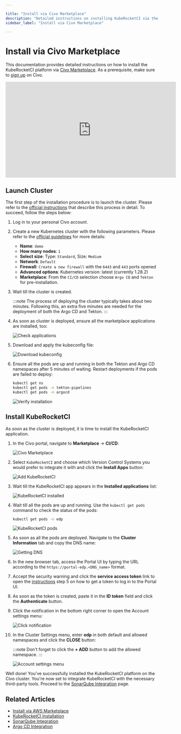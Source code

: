 ```yaml
---

title: "Install via Civo Marketplace"
description: "Detailed instructions on installing KubeRocketCI via the Civo Marketplace, covering prerequisites, deployment steps, and integration with essential DevOps tools."
sidebar_label: "Install via Civo Marketplace"

---
```

<!-- markdownlint-disable MD025 -->

# Install via Civo Marketplace

<head>
  <link rel="canonical" href="https://docs.kuberocketci.io/docs/operator-guide/install-via-civo" />
</head>

This documentation provides detailed instructions on how to install the KubeRocketCI platform via [Civo Marketplace](https://www.civo.com/marketplace/kuberocketci).
As a prerequisite, make sure to [sign up](https://dashboard.civo.com/signup) on Civo.

<div style={{ display: 'flex', justifyContent: 'center' }}>
<iframe width="560" height="315" src="https://www.youtube.com/embed/QjZoPnIKDtA" title="Install KubeRocketCI via Civo" frameborder="0" allow="accelerometer; autoplay; clipboard-write; encrypted-media; gyroscope; picture-in-picture" allowfullscreen="allowfullscreen"></iframe>
</div>

## Launch Cluster

The first step of the installation procedure is to launch the cluster. Please refer to the [official instructions](https://www.civo.com/docs/kubernetes/create-a-cluster) that describe this process in detail.
To succeed, follow the steps below:

1. Log in to your personal Civo account.

2. Create a new Kubernetes cluster with the following parameters. Please refer to the [official guidelines](https://www.civo.com/docs/kubernetes/create-a-cluster) for more details:

    * **Name**: `demo`
    * **How many nodes**: `1`
    * **Select size**: Type: `Standard`, Size: `Medium`
    * **Network**: `Default`
    * **Firewall**: `Create a new firewall` with the `6443` and `443` ports opened
    * **Advanced options**: Kubernetes version: latest (currently 1.28.2)
    * **Marketplace**: From the `CI/CD` selection choose `Argo CD` and `Tekton` for pre-installation.

3. Wait till the cluster is created.

    :::note
      The process of deploying the cluster typically takes about two minutes. Following this, an extra five minutes are needed for the deployment of both the Argo CD and Tekton.
    :::

4. As soon as cluster is deployed, ensure all the marketplace applications are installed, too:

    ![Check applications](../assets/operator-guide/civo-installed-applications.png "Check applications")

5. Download and apply the kubeconfig file:

    ![Download kubeconfig](../assets/operator-guide/download-kubeconfig.png "Download kubeconfig")

6. Ensure all the pods are up and running in both the Tekton and Argo CD namespaces after 5 minutes of waiting. Restart deployments if the pods are failed to deploy:

    ```bash
    kubectl get ns
    kubectl get pods -n tekton-pipelines
    kubectl get pods -n argocd
    ```

    ![Verify installation](../assets/operator-guide/check-ns-and-pods.png "Verify installation")

## Install KubeRocketCI

As soon as the cluster is deployed, it is time to install the KubeRocketCI application.

1. In the Civo portal, navigate to **Marketplace** -> **CI/CD**:

    ![Civo Marketplace](../assets/operator-guide/civo-marketplace.png "Civo Marketplace")

2. Select `KubeRocketCI` and choose which Version Control Systems you would prefer to integrate it with and click the **Install Apps** button:

    ![Add KubeRocketCI](../assets/operator-guide/civo-add-kuberocketci.png "Add KubeRocketCI")

3. Wait till the KubeRocketCI app appears in the **Installed applications** list:

    ![KubeRocketCI installed](../assets/operator-guide/civo-kuberocketci-installed.png "KubeRocketCI installed")

4. Wait till all the pods are up and running. Use the `kubectl get pods` command to check the status of the pods:

    ```bash
    kubectl get pods -n edp
    ```

    ![KubeRocketCI pods](../assets/operator-guide/civo-check-kuberocketci-ns.png "KubeRocketCI pods")

5. As soon as all the pods are deployed. Navigate to the **Cluster Information** tab and copy the DNS name:

    ![Getting DNS](../assets/operator-guide/civo-get-dns.png "Getting DNS")

6. In the new browser tab, access the Portal UI by typing the URL according to the `https://portal-edp.<DNS_name>` format.

7. Accept the security warning and click the **service access token** link to open the [instructions](../quick-start/platform-installation.md) step 5 on how to get a token to log in to the Portal UI.

8. As soon as the token is created, paste it in the **ID token** field and click the **Authenticate** button.

9. Click the notification in the bottom right corner to open the Account settings menu:

    ![Click notification](../assets/operator-guide/civo-cluster-settings.png "Click notification")

10. In the Cluster Settings menu, enter **edp** in both default and allowed namespaces and click the **CLOSE** button:

    :::note
      Don't forget to click the **+ ADD** button to add the allowed namespace.
    :::

    ![Account settings menu](../assets/operator-guide/civo-kuberocketci-portal-cluster-settings-menu.png "Account settings menu")

Well done! You've successfully installed the KubeRocketCI platform on the Civo cluster. You're now set to integrate KubeRocketCI with the necessary third-party tools.
Proceed to the [SonarQube Integration](../quick-start/integrate-sonarcloud.md) page.

## Related Articles

* [Install via AWS Marketplace](aws-marketplace-install.md)
* [KubeRocketCI Installation](install-kuberocketci.md)
* [SonarQube Integration](../quick-start/integrate-sonarcloud.md)
* [Argo CD Integration](cd/argocd-integration.md)
